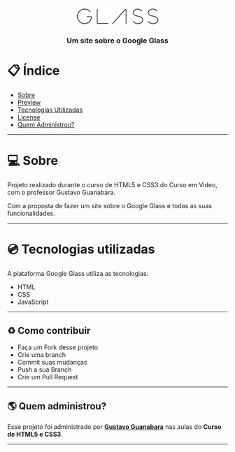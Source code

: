 <h3 align="center">
    <img alt="Logo" src=".github/glass-logo-peq.jpg">
    <br>
    <p>Um site sobre o Google Glass</p>
</h3>

# :clipboard: Índice

- [Sobre](#sobre)
- [Preview](#preview)
- [Tecnologias Utilizadas](#tecnologias-utilizadas)
- [License](#license)
- [Quem Administrou?](#administrou)

---

<a id="sobre">

# :computer: Sobre

Projeto realizado durante o curso de HTML5 e CSS3 do Curso em Video, com o professor Gustavo Guanabara.

Com a proposta de fazer um site sobre o Google Glass e todas as suas funcionalidades.

---

<a id="tecnologias-utilizadas">

# :cd: Tecnologias utilizadas

A plataforma Google Glass utiliza as tecnologias:

- HTML
- CSS 
- JavaScript

---

<a id="contribuir"></a>

## :recycle: Como contribuir

- Faça um Fork desse projeto
- Crie uma branch
- Commit suas mudanças
- Push a sua Branch
- Crie um Pull Request

---

<a id="administrou">

## :earth_americas: Quem administrou?

Esse projeto foi administrado por **[Gustavo Guanabara](https://github.com/gustavoguanabara)** nas aulas do **Curso de HTML5 e CSS3**.

---

